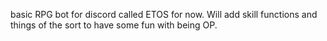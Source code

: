 basic RPG bot for discord called ETOS for now. Will add skill functions and things of the sort to have some fun with being OP.

